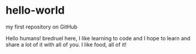 # hello-world
my first repository on GitHub

Hello humans! bredruel here, I like learning to code and I hope to learn and share a lot of it with all of you.
I like food, all of it!
